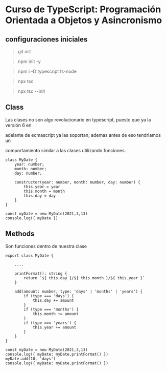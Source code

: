 # Curso de TypeScript: Programación Orientada a Objetos y Asincronismo

## configuraciones iniciales

> git init

> npm init -y

> npm i -D typescript ts-node

> npx tsc

> npx tsc --init

## Class

Las clases no son algo revolucionario en typescript, puesto que ya la versión 6 en 

adelante de ecmascript ya las soportan, ademas antes de eso tendriamos un 

comportamiento similar a las clases utilizando funciones.

	class MyDate {
		year: number;
		month: number;
		day: number;

		constructor(year: number, month: number, day: number) {
			this.year = year
			this.month = month
			this.day = day
		}
	}

	const myDate = new MyDate(2021,3,13)
	console.log({ myDate })

## Methods

Son funciones dentro de nuestra clase

	export class MyDate {

		....

		printFormat(): string {
			return `${ this.day }/${ this.month }/${ this.year }`
		}

		add(amount: number, type: 'days' | 'months' | 'years') {
			if (type === 'days') {
				this.day += amount
			}
			if (type === 'months') {
				this.month += amount
			}
			if (type === 'years') {
				this.year += amount
			}
		}
	}

	const myDate = new MyDate(2021,3,13)
	console.log({ myDate: myDate.printFormat() })
	myDate.add(10, 'days')
	console.log({ myDate: myDate.printFormat() })
